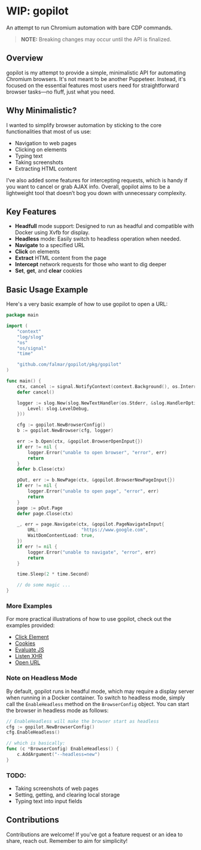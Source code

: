 # WIP: gopilot
An attempt to run Chromium automation with bare CDP commands.

> **NOTE:** Breaking changes may occur until the API is finalized.

## Overview
gopilot is my attempt to provide a simple, minimalistic API for automating Chromium browsers. It's not meant to be another Puppeteer. Instead, it's focused on the essential features most users need for straightforward browser tasks—no fluff, just what you need.

## Why Minimalistic?
I wanted to simplify browser automation by sticking to the core functionalities that most of us use:
- Navigation to web pages
- Clicking on elements
- Typing text
- Taking screenshots
- Extracting HTML content

I’ve also added some features for intercepting requests, which is handy if you want to cancel or grab AJAX info. Overall, gopilot aims to be a lightweight tool that doesn’t bog you down with unnecessary complexity.

## Key Features
- **Headfull** mode support: Designed to run as headful and compatible with Docker using Xvfb for display.
- **Headless** mode: Easily switch to headless operation when needed.
- **Navigate** to a specified URL
- **Click** on elements
- **Extract** HTML content from the page
- **Intercept** network requests for those who want to dig deeper
- **Set**, **get**, and **clear** cookies

## Basic Usage Example
Here's a very basic example of how to use gopilot to open a URL:

```go
package main

import (
	"context"
	"log/slog"
	"os"
	"os/signal"
	"time"

	"github.com/falmar/gopilot/pkg/gopilot"
)

func main() {
	ctx, cancel := signal.NotifyContext(context.Background(), os.Interrupt, os.Kill)
	defer cancel()

	logger := slog.New(slog.NewTextHandler(os.Stderr, &slog.HandlerOptions{
		Level: slog.LevelDebug,
	}))

	cfg := gopilot.NewBrowserConfig()
	b := gopilot.NewBrowser(cfg, logger)

	err := b.Open(ctx, &gopilot.BrowserOpenInput{})
	if err != nil {
		logger.Error("unable to open browser", "error", err)
		return
	}
	defer b.Close(ctx)

	pOut, err := b.NewPage(ctx, &gopilot.BrowserNewPageInput{})
	if err != nil {
		logger.Error("unable to open page", "error", err)
		return
	}
	page := pOut.Page
	defer page.Close(ctx)

	_, err = page.Navigate(ctx, &gopilot.PageNavigateInput{
		URL:                "https://www.google.com",
		WaitDomContentLoad: true,
	})
	if err != nil {
		logger.Error("unable to navigate", "error", err)
		return
	}

	time.Sleep(2 * time.Second)

	// do some magic ... 
}

```

### More Examples
For more practical illustrations of how to use gopilot, check out the examples provided:

- [Click Element](./examples/click_element/main.go)
- [Cookies](./examples/cookies/main.go)
- [Evaluate JS](./examples/eval/main.go)
- [Listen XHR](./examples/listen_xhr/main.go)
- [Open URL](./examples/open_url/main.go)

### Note on Headless Mode
By default, gopilot runs in headful mode, which may require a display server when running in a Docker container. To switch to headless mode, simply call the `EnableHeadless` method on the `BrowserConfig` object. You can start the browser in headless mode as follows:

```go
// EnableHeadless will make the browser start as headless
cfg := gopilot.NewBrowserConfig()
cfg.EnableHeadless()

// which is basically: 
func (c *BrowserConfig) EnableHeadless() {
	c.AddArgument("--headless=new")
}
```

### TODO:
- Taking screenshots of web pages
- Setting, getting, and clearing local storage
- Typing text into input fields

## Contributions
Contributions are welcome! If you've got a feature request or an idea to share, reach out. Remember to aim for simplicity!
